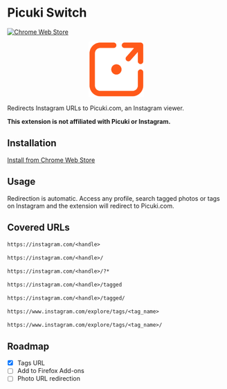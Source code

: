 # Picuki Switch

[![Chrome Web Store](https://img.shields.io/chrome-web-store/v/elmbjjhgiifenlhffpjcjfkjmilbbfki)](https://chrome.google.com/webstore/detail/picuki-switch/elmbjjhgiifenlhffpjcjfkjmilbbfki)


<p align="center">
    <img src="icons/icon128.png">
</p>

Redirects Instagram URLs to Picuki.com, an Instagram viewer.

**This extension is not affiliated with Picuki or Instagram.**

## Installation

[Install from Chrome Web Store](https://chrome.google.com/webstore/detail/picuki-switch/elmbjjhgiifenlhffpjcjfkjmilbbfki)

## Usage

Redirection is automatic. Access any profile, search tagged photos or tags on Instagram and the extension will redirect to Picuki.com.

## Covered URLs

`https://instagram.com/<handle>`

`https://instagram.com/<handle>/`

`https://instagram.com/<handle>/?*`

`https://instagram.com/<handle>/tagged`

`https://instagram.com/<handle>/tagged/`

`https://www.instagram.com/explore/tags/<tag_name>`

`https://www.instagram.com/explore/tags/<tag_name>/`

## Roadmap

- [x] Tags URL
- [ ] Add to Firefox Add-ons
- [ ] Photo URL redirection
